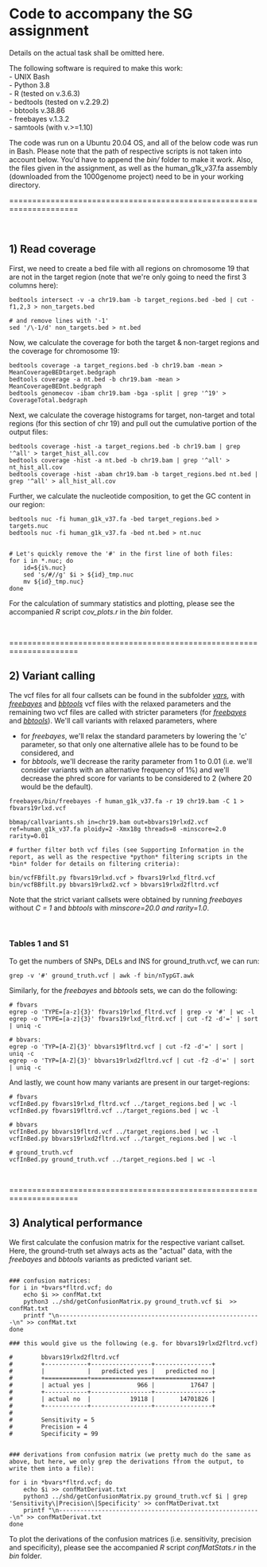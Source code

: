 # Code to accompany the SG assignment 
Details on the actual task shall be omitted here. 

The following software is required to make this work:  
	- UNIX Bash  
	- Python 3.8  
	- R (tested on v.3.6.3)  
	- bedtools (tested on v.2.29.2)  
	- bbtools v.38.86  
	- freebayes v.1.3.2  
	- samtools (with v.>=1.10)  

The code was run on a Ubuntu 20.04 OS, and all of the below code was run in Bash. 
Please note that the path of respective scripts is not taken into account below. You'd have to append the *bin/* folder to make it work. Also, the files given in the assignment, as well as the human_g1k_v37.fa assembly (downloaded from the 1000genome project) need to be in your working directory. 

=====================================================================

<br/>

## 1) Read coverage 

First, we need to create a bed file with all regions on chromosome 19 that are not in the target region (note that we're only going to need the first 3 columns here):
```
bedtools intersect -v -a chr19.bam -b target_regions.bed -bed | cut -f1,2,3 > non_targets.bed

# and remove lines with '-1'
sed '/\-1/d' non_targets.bed > nt.bed
```

Now, we calculate the coverage for both the target & non-target regions and the coverage for chromosome 19:
```
bedtools coverage -a target_regions.bed -b chr19.bam -mean > MeanCoverageBEDtarget.bedgraph
bedtools coverage -a nt.bed -b chr19.bam -mean > MeanCoverageBEDnt.bedgraph
bedtools genomecov -ibam chr19.bam -bga -split | grep '^19' > CoverageTotal.bedgraph

```

Next, we calculate the coverage histograms for target, non-target and total regions (for this section of chr 19) and pull out the cumulative portion of the output files:
```
bedtools coverage -hist -a target_regions.bed -b chr19.bam | grep  '^all' > target_hist_all.cov
bedtools coverage -hist -a nt.bed -b chr19.bam | grep '^all' > nt_hist_all.cov
bedtools coverage -hist -abam chr19.bam -b target_regions.bed nt.bed | grep '^all' > all_hist_all.cov
```

Further, we calculate the nucleotide composition, to get the GC content in our region:
```
bedtools nuc -fi human_g1k_v37.fa -bed target_regions.bed > targets.nuc
bedtools nuc -fi human_g1k_v37.fa -bed nt.bed > nt.nuc 


# Let's quickly remove the '#' in the first line of both files:
for i in *.nuc; do
	id=${i%.nuc}
    sed 's/#//g' $i > ${id}_tmp.nuc
	mv ${id}_tmp.nuc}  
done

```

For the calculation of summary statistics and plotting, please see the accompanied *R* script *cov_plots.r* in the *bin* folder.

<br/>

=====================================================================

## 2) Variant calling 

The vcf files for all four callsets can be found in the subfolder [*vars*](https://github.com/schimar/sg_assignment/tree/master/vars), with [*freebayes*](https://github.com/schimar/sg_assignment/tree/master/vars/fbvars19rlxd_fltrd.tar.gz) and [*bbtools*](https://github.com/schimar/sg_assignment/tree/master/vars/bbvars19rlxd_fltrd.tar.gz) vcf files with the relaxed parameters and the remaining two vcf files are called with stricter parameters (for [*freebayes*](https://github.com/schimar/sg_assignment/tree/master/vars/fbvars19fltrd.tar.gz) and [*bbtools*](https://github.com/schimar/sg_assignment/tree/master/vars/bbvars19fltrd.tar.gz)). 
We'll call variants with relaxed parameters, where 
- for *freebayes*, we'll relax the standard parameters by lowering the 'c' parameter, so that only one alternative allele has to be found to be considered, and 
- for *bbtools*, we'll decrease the rarity parameter from 1 to 0.01 (i.e. we'll consider variants with an alternative frequency of 1%) and we'll decrease the phred score for variants to be considered to 2 (where 20 would be the default).
```
freebayes/bin/freebayes -f human_g1k_v37.fa -r 19 chr19.bam -C 1 > fbvars19rlxd.vcf  

bbmap/callvariants.sh in=chr19.bam out=bbvars19rlxd2.vcf ref=human_g1k_v37.fa ploidy=2 -Xmx18g threads=8 -minscore=2.0 rarity=0.01

# further filter both vcf files (see Supporting Information in the report, as well as the respective *python* filtering scripts in the *bin* folder for details on filtering criteria):

bin/vcfFBfilt.py fbvars19rlxd.vcf > fbvars19rlxd_fltrd.vcf
bin/vcfBBfilt.py bbvars19rlxd2.vcf > bbvars19rlxd2fltrd.vcf
```
Note that the strict variant callsets were obtained by running *freebayes* without *C = 1* and *bbtools* with *minscore=20.0 and rarity=1.0*. 

<br/>

### Tables 1 and S1
To get the numbers of SNPs, DELs and INS for ground_truth.vcf, we can run:
```
grep -v '#' ground_truth.vcf | awk -f bin/nTypGT.awk
```
Similarly, for the *freebayes* and *bbtools* sets, we can do the following: 

```
# fbvars
egrep -o 'TYPE=[a-z]{3}' fbvars19rlxd_fltrd.vcf | grep -v '#' | wc -l
egrep -o 'TYPE=[a-z]{3}' fbvars19rlxd_fltrd.vcf | cut -f2 -d'=' | sort | uniq -c

# bbvars:
egrep -o 'TYP=[A-Z]{3}' bbvars19fltrd.vcf | cut -f2 -d'=' | sort | uniq -c
egrep -o 'TYP=[A-Z]{3}' bbvars19rlxd2fltrd.vcf | cut -f2 -d'=' | sort | uniq -c
```

And lastly, we count how many variants are present in our target-regions:
```
# fbvars
vcfInBed.py fbvars19rlxd_fltrd.vcf ../target_regions.bed | wc -l
vcfInBed.py fbvars19fltrd.vcf ../target_regions.bed | wc -l

# bbvars
vcfInBed.py bbvars19fltrd.vcf ../target_regions.bed | wc -l
vcfInBed.py bbvars19rlxd2fltrd.vcf ../target_regions.bed | wc -l

# ground_truth.vcf 
vcfInBed.py ground_truth.vcf ../target_regions.bed | wc -l
```

<br/>

=====================================================================

## 3) Analytical performance 

We first calculate the confusion matrix for the respective variant callset. Here, the ground-truth set always acts as the "actual" data, with the *freebayes* and *bbtools* variants as predicted variant set. 

```

### confusion matrices: 
for i in *bvars*fltrd.vcf; do  
	echo $i >> confMat.txt
	python3 ../shd/getConfusionMatrix.py ground_truth.vcf $i  >> confMat.txt
	printf "\n---------------------------------------------------------\n" >> confMat.txt
done

### this would give us the following (e.g. for bbvars19rlxd2fltrd.vcf)

#		 bbvars19rlxd2fltrd.vcf
#		 +------------+-----------------+----------------+
#		 |            |   predicted yes |   predicted no |
#		 +============+=================+================+
#		 | actual yes |             966 |          17647 |
#		 +------------+-----------------+----------------+
#		 | actual no  |           19118 |       14701826 |
#		 +------------+-----------------+----------------+ 
#		 
#		 Sensitivity = 5
#		 Precision = 4
#		 Specificity = 99


### derivations from confusion matrix (we pretty much do the same as above, but here, we only grep the derivations ffrom the output, to write them into a file): 

for i in *bvars*fltrd.vcf; do  
	echo $i >> confMatDerivat.txt
	python3 ../shd/getConfusionMatrix.py ground_truth.vcf $i | grep 'Sensitivity\|Precision\|Specificity' >> confMatDerivat.txt
	printf "\n---------------------------------------------------------\n" >> confMatDerivat.txt
done

```

To plot the derivations of the confusion matrices (i.e. sensitivity, precision and specificity), please see the accompanied *R* script *confMatStats.r* in the *bin* folder.


